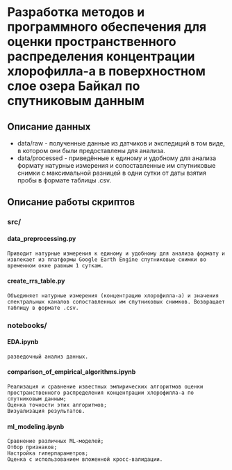 # Разработка методов и программного обеспечения для оценки пространственного распределения концентрации хлорофилла-а в поверхностном слое озера Байкал по спутниковым данным

## Описание данных

* data/raw - полученные данные из датчиков и экспедиций в том виде, в котором они были предоставлены для анализа.
* data/processed -  приведённые к единому и удобному для анализа формату натурные измерения и сопоставленные им спутниковые снимки с максимальной разницей в одни сутки от даты взятия пробы в формате таблицы .csv.

## Описание работы скриптов

### src/
#### data_preprocessing.py
    Приводит натурные измерения к единому и удобному для анализа формату и извлекает из платформы Google Earth Engine спутниковые снимки во временном окне равным 1 суткам.

#### create_rrs_table.py
    Объединяет натурные измерения (концентрацию хлорофилла-а) и значения спектральных каналов сопоставленных им спутниковых снимков. Возвращает таблицу в формате .csv.

### notebooks/

#### EDA.ipynb
    разведочный анализ данных.

#### comparison_of_empirical_algorithms.ipynb
    Реализация и сравнение известных эмпирических алгоритмов оценки пространственного распределения концентрации хлорофилла-а по спутниковым данным;
    Оценка точности этих алгоритмов;
    Визуализация результатов.

#### ml_modeling.ipynb
    Сравнение различных ML-моделей;
    Отбор признаков;
    Настройка гиперпараметров;
    Оценка с использованием вложенной кросс-валидации.
